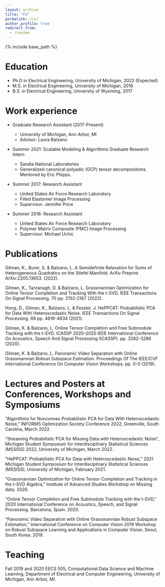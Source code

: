 ```yaml
---
layout: archive
title: "CV"
permalink: /cv/
author_profile: true
redirect_from:
  - /resume
---
```


{% include base_path %}

Education
======
* Ph.D in Electrical Engineering, University of Michigan, 2022 (Expected)
* M.S. in Electrical Engineering, University of Michigan, 2019
* B.S. in Electrical Engineering, University of Wyoming, 2017

Work experience
======

* Graduate Research Assistant (2017-Present)
  * University of Michigan, Ann Arbor, MI
  * Advisor: Laura Balzano

* Summer 2021: Scalable Modeling & Algorithms Graduate Research Intern
  * Sandia National Laboratories
  * Generalized canonical polyadic (GCP) tensor decompositions. Mentored by Eric Phipps.
  
* Summer 2017: Research Assistant
  * United States Air Force Research Laboratory
  * Filled Elastomer Image Processing
  * Supervisor: Jennifer Price

* Summer 2016: Research Assistant
  * United States Air Force Research Laboratory
  * Polymer Matrix Composite (PMC) Image Processing
  * Supervisor: Michael Uchic
  

Publications
======

Gilman, K., Burer, S. & Balzano, L. A Semidefinite Relaxation for Sums of Heterogeneous Quadratics on the Stiefel Manifold. ArXiv Preprint ArXiv:2205.13653. (2022).

Gilman, K., Tarzanagh, D. & Balzano, L. Grassmannian Optimization for Online Tensor Completion and Tracking With the t-SVD. IEEE Transactions On Signal Processing. 70 pp. 2152-2167 (2022).

Hong, D., Gilman, K., Balzano, L. & Fessler, J. HePPCAT: Probabilistic PCA for Data With Heteroscedastic Noise. IEEE Transactions On Signal Processing. 69 pp. 4819-4834 (2021).

Gilman, K. & Balzano, L. Online Tensor Completion and Free Submodule Tracking with the t-SVD. ICASSP 2020-2020 IEEE International Conference On Acoustics, Speech And Signal Processing (ICASSP). pp. 3282-3286 (2020).

Gilman, K. & Balzano, L. Panoramic Video Separation with Online Grassmannian Robust Subspace Estimation. Proceedings Of The IEEE/CVF International Conference On Computer Vision Workshops. pp. 0-0 (2019).

  
Lectures and Posters at Conferences, Workshops and Symposiums
======

"Algorithms for Nonconvex Probabilistic PCA for Data With Heteroscedastic Noise," INFORMS Optimization Society Conference 2022, Greenville, South Carolina, March 2022.

"Streaming Probabilistic PCA for Missing Data with Heteroscedastic Noise", Michigan Student Symposium for Interdisciplinary Statistical Sciences (MSSISS) 2022, University of Michigan, March 2022.

"HePPCAT: Probabilistic PCA for Data with Heteroscedastic Noise," 2021 Michigan Student Symposium for Interdisciplinary Statistical Sciences (MSSISS), University of Michigan, February 2021.

"Grassmannian Optimization for Online Tensor Completion and Tracking in the t-SVD Algebra," Institute of Advanced Studies Workshop on Missing data, 2020.

"Online Tensor Completion and Free Submodule Tracking with the t-SVD," 2020 International Conference on Acoustics, Speech, and Signal Processing. Barcelona, Spain. 2020. 

"Panoramic Video Separation with Online Grassmannian Robust Subspace Estimation," International Conference on Computer Vision 2019 Workshop on Robust Subspace Learning and Applications in Computer Vision. Seoul, South Korea. 2019. 
  
Teaching
======
Fall 2019 and 2020  EECS 505, Computational Data Science and Machine Learning, Department of Electrical and Computer Engineering, University of Michigan, Ann Arbor, MI.
  
